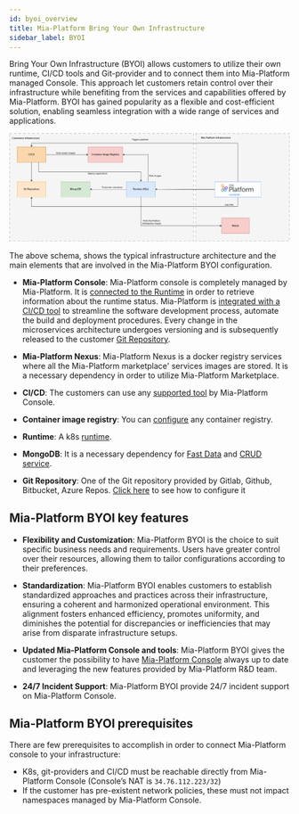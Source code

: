 ```yaml
---
id: byoi_overview
title: Mia-Platform Bring Your Own Infrastructure
sidebar_label: BYOI 
---
```


Bring Your Own Infrastructure (BYOI) allows customers to utilize their own runtime, CI/CD tools and Git-provider and to connect them into Mia-Platform managed Console. This approach let customers retain control over their infrastructure while benefiting from the services and capabilities offered by Mia-Platform. BYOI has gained popularity as a flexible and cost-efficient solution, enabling seamless integration with a wide range of services and applications.

![byoi-schema](img/architecture-byoi.png)

The above schema, shows the typical infrastructure architecture and the main elements that are involved in the Mia-Platform BYOI configuration.

- **Mia-Platform Console**: Mia-Platform console is completely managed by Mia-Platform. It is [connected to the Runtime](../development_suite/clusters-management/add-edit-remove-cluster#step-1-runtime-service) in order to retrieve information about the runtime status.
Mia-Platform is [integrated with a CI/CD tool](../development_suite/set-up-infrastructure/providers-management) to streamline the software development process, automate the build and deployment procedures.
Every change in the microservices architecture undergoes versioning and is subsequently released to the customer [Git Repository](../development_suite/set-up-infrastructure/add-environment#setup-git-provider).

- **Mia-Platform Nexus**: Mia-Platform Nexus is a docker registry services where all the Mia-Platform marketplace' services images are stored. It is a necessary dependency in order to utilize Mia-Platform Marketplace.
  
- **CI/CD**: The customers can use any [supported tool](../development_suite/set-up-infrastructure/providers-management#edit-cicd-tool) by Mia-Platform Console.
  
- **Container image registry**: You can [configure](../development_suite/company/configuration#example-configuration-3) any container registry.
  
- **Runtime**: A k8s [runtime](../development_suite/clusters-management/vendors-runtime-services).
  
- **MongoDB**: It is a necessary dependency for [Fast Data](../fast_data/what_is_fast_data) and [CRUD service](../development_suite/api-console/api-design/crud_advanced#what-is-a-crud).
  
- **Git Repository**: One of the Git repository provided by  Gitlab, Github, Bitbucket, Azure Repos. [Click here](../development_suite/set-up-infrastructure/add-environment#setup-git-provider) to see how to configure it

## Mia-Platform BYOI key features

- **Flexibility and Customization**: Mia-Platform BYOI is the choice to suit specific business needs and requirements. Users have greater control over their resources, allowing them to tailor configurations according to their preferences.

- **Standardization**: Mia-Platform BYOI enables customers to establish standardized approaches and practices across their infrastructure, ensuring a coherent and harmonized operational environment. This alignment fosters enhanced efficiency, promotes uniformity, and diminishes the potential for discrepancies or inefficiencies that may arise from disparate infrastructure setups.

- **Updated Mia-Platform Console and tools**: Mia-Platform BYOI gives the customer the possibility to have [Mia-Platform Console](../development_suite/overview-dev-suite.md) always up to date and leveraging the new features provided by Mia-Platform R&D team.

- **24/7 Incident Support**: Mia-Platform BYOI provide 24/7 incident support on Mia-Platform Console.

## Mia-Platform BYOI prerequisites

There are few prerequisites to accomplish in order to connect Mia-Platform console to your infrastructure:

- K8s, git-providers and CI/CD must be reachable directly from Mia-Platform Console (Console’s NAT is `34.76.112.223/32`)
- If the customer has pre-existent network policies, these must not impact namespaces managed by Mia-Platform Console.